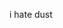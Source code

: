 i hate dust

<!---
yfndx/yfndx is a ✨ special ✨ repository because its `README.md` (this file) appears on your GitHub profile.
You can click the Preview link to take a look at your changes.
--->
